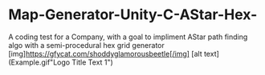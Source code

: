 # Map-Generator-Unity-C-AStar-Hex-
A coding test for a Company, with a goal to impliment AStar path finding algo with a semi-procedural hex grid generator
[img]https://gfycat.com/shoddyglamorousbeetle[/img]
[alt text](Example.gif"Logo Title Text 1")
